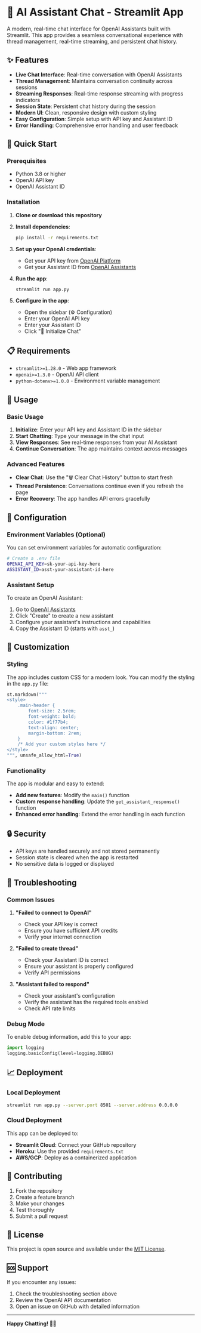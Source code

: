# 🤖 AI Assistant Chat - Streamlit App

A modern, real-time chat interface for OpenAI Assistants built with Streamlit. This app provides a seamless conversational experience with thread management, real-time streaming, and persistent chat history.

## ✨ Features

- **Live Chat Interface**: Real-time conversation with OpenAI Assistants
- **Thread Management**: Maintains conversation continuity across sessions
- **Streaming Responses**: Real-time response streaming with progress indicators
- **Session State**: Persistent chat history during the session
- **Modern UI**: Clean, responsive design with custom styling
- **Easy Configuration**: Simple setup with API key and Assistant ID
- **Error Handling**: Comprehensive error handling and user feedback

## 🚀 Quick Start

### Prerequisites

- Python 3.8 or higher
- OpenAI API key
- OpenAI Assistant ID

### Installation

1. **Clone or download this repository**

2. **Install dependencies**:
   ```bash
   pip install -r requirements.txt
   ```

3. **Set up your OpenAI credentials**:
   - Get your API key from [OpenAI Platform](https://platform.openai.com/api-keys)
   - Get your Assistant ID from [OpenAI Assistants](https://platform.openai.com/assistants)

4. **Run the app**:
   ```bash
   streamlit run app.py
   ```

5. **Configure in the app**:
   - Open the sidebar (⚙️ Configuration)
   - Enter your OpenAI API key
   - Enter your Assistant ID
   - Click "🚀 Initialize Chat"

## 📋 Requirements

- `streamlit>=1.28.0` - Web app framework
- `openai>=1.3.0` - OpenAI API client
- `python-dotenv>=1.0.0` - Environment variable management

## 🎯 Usage

### Basic Usage

1. **Initialize**: Enter your API key and Assistant ID in the sidebar
2. **Start Chatting**: Type your message in the chat input
3. **View Responses**: See real-time responses from your AI Assistant
4. **Continue Conversation**: The app maintains context across messages

### Advanced Features

- **Clear Chat**: Use the "🗑️ Clear Chat History" button to start fresh
- **Thread Persistence**: Conversations continue even if you refresh the page
- **Error Recovery**: The app handles API errors gracefully

## 🔧 Configuration

### Environment Variables (Optional)

You can set environment variables for automatic configuration:

```bash
# Create a .env file
OPENAI_API_KEY=sk-your-api-key-here
ASSISTANT_ID=asst-your-assistant-id-here
```

### Assistant Setup

To create an OpenAI Assistant:

1. Go to [OpenAI Assistants](https://platform.openai.com/assistants)
2. Click "Create" to create a new assistant
3. Configure your assistant's instructions and capabilities
4. Copy the Assistant ID (starts with `asst_`)

## 🎨 Customization

### Styling

The app includes custom CSS for a modern look. You can modify the styling in the `app.py` file:

```python
st.markdown("""
<style>
    .main-header {
        font-size: 2.5rem;
        font-weight: bold;
        color: #1f77b4;
        text-align: center;
        margin-bottom: 2rem;
    }
    /* Add your custom styles here */
</style>
""", unsafe_allow_html=True)
```

### Functionality

The app is modular and easy to extend:

- **Add new features**: Modify the `main()` function
- **Custom response handling**: Update the `get_assistant_response()` function
- **Enhanced error handling**: Extend the error handling in each function

## 🔒 Security

- API keys are handled securely and not stored permanently
- Session state is cleared when the app is restarted
- No sensitive data is logged or displayed

## 🐛 Troubleshooting

### Common Issues

1. **"Failed to connect to OpenAI"**
   - Check your API key is correct
   - Ensure you have sufficient API credits
   - Verify your internet connection

2. **"Failed to create thread"**
   - Check your Assistant ID is correct
   - Ensure your assistant is properly configured
   - Verify API permissions

3. **"Assistant failed to respond"**
   - Check your assistant's configuration
   - Verify the assistant has the required tools enabled
   - Check API rate limits

### Debug Mode

To enable debug information, add this to your app:

```python
import logging
logging.basicConfig(level=logging.DEBUG)
```

## 📈 Deployment

### Local Deployment

```bash
streamlit run app.py --server.port 8501 --server.address 0.0.0.0
```

### Cloud Deployment

This app can be deployed to:
- **Streamlit Cloud**: Connect your GitHub repository
- **Heroku**: Use the provided `requirements.txt`
- **AWS/GCP**: Deploy as a containerized application

## 🤝 Contributing

1. Fork the repository
2. Create a feature branch
3. Make your changes
4. Test thoroughly
5. Submit a pull request

## 📄 License

This project is open source and available under the [MIT License](LICENSE).

## 🆘 Support

If you encounter any issues:

1. Check the troubleshooting section above
2. Review the OpenAI API documentation
3. Open an issue on GitHub with detailed information

---

**Happy Chatting! 🤖💬** 